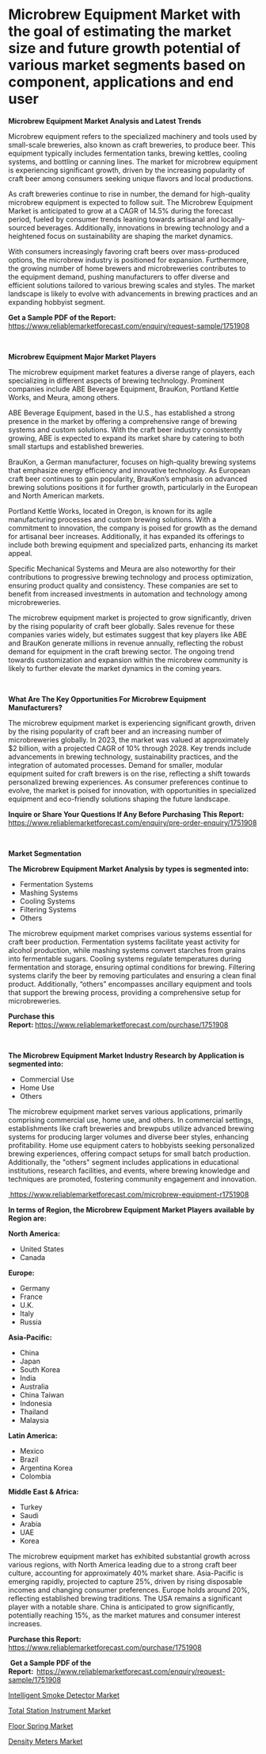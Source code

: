 <p><h1>Microbrew Equipment Market with the goal of estimating the market size and future growth potential of various market segments based on component, applications and end user</h1></p><p><strong>Microbrew Equipment Market Analysis and Latest Trends</strong></p>
<p><p>Microbrew equipment refers to the specialized machinery and tools used by small-scale breweries, also known as craft breweries, to produce beer. This equipment typically includes fermentation tanks, brewing kettles, cooling systems, and bottling or canning lines. The market for microbrew equipment is experiencing significant growth, driven by the increasing popularity of craft beer among consumers seeking unique flavors and local productions. </p><p>As craft breweries continue to rise in number, the demand for high-quality microbrew equipment is expected to follow suit. The Microbrew Equipment Market is anticipated to grow at a CAGR of 14.5% during the forecast period, fueled by consumer trends leaning towards artisanal and locally-sourced beverages. Additionally, innovations in brewing technology and a heightened focus on sustainability are shaping the market dynamics. </p><p>With consumers increasingly favoring craft beers over mass-produced options, the microbrew industry is positioned for expansion. Furthermore, the growing number of home brewers and microbreweries contributes to the equipment demand, pushing manufacturers to offer diverse and efficient solutions tailored to various brewing scales and styles. The market landscape is likely to evolve with advancements in brewing practices and an expanding hobbyist segment.</p></p>
<p><strong>Get a Sample PDF of the Report:&nbsp;</strong> <a href="https://www.reliablemarketforecast.com/enquiry/request-sample/1751908?utm_campaign=1130&utm_medium=2&utm_source=Github&utm_content=ia&utm_term=22022025&utm_id=microbrew-equipment">https://www.reliablemarketforecast.com/enquiry/request-sample/1751908</a></p>
<p>&nbsp;</p>
<p><strong>Microbrew Equipment Major Market Players</strong></p>
<p><p>The microbrew equipment market features a diverse range of players, each specializing in different aspects of brewing technology. Prominent companies include ABE Beverage Equipment, BrauKon, Portland Kettle Works, and Meura, among others.</p><p>ABE Beverage Equipment, based in the U.S., has established a strong presence in the market by offering a comprehensive range of brewing systems and custom solutions. With the craft beer industry consistently growing, ABE is expected to expand its market share by catering to both small startups and established breweries.</p><p>BrauKon, a German manufacturer, focuses on high-quality brewing systems that emphasize energy efficiency and innovative technology. As European craft beer continues to gain popularity, BrauKon’s emphasis on advanced brewing solutions positions it for further growth, particularly in the European and North American markets.</p><p>Portland Kettle Works, located in Oregon, is known for its agile manufacturing processes and custom brewing solutions. With a commitment to innovation, the company is poised for growth as the demand for artisanal beer increases. Additionally, it has expanded its offerings to include both brewing equipment and specialized parts, enhancing its market appeal.</p><p>Specific Mechanical Systems and Meura are also noteworthy for their contributions to progressive brewing technology and process optimization, ensuring product quality and consistency. These companies are set to benefit from increased investments in automation and technology among microbreweries.</p><p>The microbrew equipment market is projected to grow significantly, driven by the rising popularity of craft beer globally. Sales revenue for these companies varies widely, but estimates suggest that key players like ABE and BrauKon generate millions in revenue annually, reflecting the robust demand for equipment in the craft brewing sector. The ongoing trend towards customization and expansion within the microbrew community is likely to further elevate the market dynamics in the coming years.</p></p>
<p>&nbsp;</p>
<p><strong>What Are The Key Opportunities For Microbrew Equipment Manufacturers?</strong></p>
<p><p>The microbrew equipment market is experiencing significant growth, driven by the rising popularity of craft beer and an increasing number of microbreweries globally. In 2023, the market was valued at approximately $2 billion, with a projected CAGR of 10% through 2028. Key trends include advancements in brewing technology, sustainability practices, and the integration of automated processes. Demand for smaller, modular equipment suited for craft brewers is on the rise, reflecting a shift towards personalized brewing experiences. As consumer preferences continue to evolve, the market is poised for innovation, with opportunities in specialized equipment and eco-friendly solutions shaping the future landscape.</p></p>
<p><strong>Inquire or Share Your Questions If Any Before Purchasing This Report:</strong> <a href="https://www.reliablemarketforecast.com/enquiry/pre-order-enquiry/1751908?utm_campaign=1130&utm_medium=2&utm_source=Github&utm_content=ia&utm_term=22022025&utm_id=microbrew-equipment">https://www.reliablemarketforecast.com/enquiry/pre-order-enquiry/1751908</a></p>
<p>&nbsp;</p>
<p><strong>Market Segmentation</strong></p>
<p><strong>The Microbrew Equipment Market Analysis by types is segmented into:</strong></p>
<p><ul><li>Fermentation Systems</li><li>Mashing Systems</li><li>Cooling Systems</li><li>Filtering Systems</li><li>Others</li></ul></p>
<p><p>The microbrew equipment market comprises various systems essential for craft beer production. Fermentation systems facilitate yeast activity for alcohol production, while mashing systems convert starches from grains into fermentable sugars. Cooling systems regulate temperatures during fermentation and storage, ensuring optimal conditions for brewing. Filtering systems clarify the beer by removing particulates and ensuring a clean final product. Additionally, “others” encompasses ancillary equipment and tools that support the brewing process, providing a comprehensive setup for microbreweries.</p></p>
<p><strong>Purchase this Report:&nbsp;</strong><a href="https://www.reliablemarketforecast.com/purchase/1751908?utm_campaign=1130&utm_medium=2&utm_source=Github&utm_content=ia&utm_term=22022025&utm_id=microbrew-equipment">https://www.reliablemarketforecast.com/purchase/1751908</a></p>
<p>&nbsp;</p>
<p><strong>The Microbrew Equipment Market Industry Research by Application is segmented into:</strong></p>
<p><ul><li>Commercial Use</li><li>Home Use</li><li>Others</li></ul></p>
<p><p>The microbrew equipment market serves various applications, primarily comprising commercial use, home use, and others. In commercial settings, establishments like craft breweries and brewpubs utilize advanced brewing systems for producing larger volumes and diverse beer styles, enhancing profitability. Home use equipment caters to hobbyists seeking personalized brewing experiences, offering compact setups for small batch production. Additionally, the "others" segment includes applications in educational institutions, research facilities, and events, where brewing knowledge and techniques are promoted, fostering community engagement and innovation.</p></p>
<p><a href="https://www.reliablemarketforecast.com/microbrew-equipment-r1751908?utm_campaign=1130&utm_medium=2&utm_source=Github&utm_content=ia&utm_term=22022025&utm_id=microbrew-equipment">&nbsp;https://www.reliablemarketforecast.com/microbrew-equipment-r1751908</a></p>
<p><strong>In terms of Region, the Microbrew Equipment Market Players available by Region are:</strong></p>
<p>
    <p> <strong> North America: </strong>
        <ul>
            <li>United States</li>
            <li>Canada</li>
        </ul>
        </p> 
    <p> <strong> Europe: </strong>
        <ul>
            <li>Germany</li>
            <li>France</li>
            <li>U.K.</li>
            <li>Italy</li>
            <li>Russia</li>
        </ul>
        </p> 
    <p> <strong> Asia-Pacific: </strong>
        <ul>
            <li>China</li>
            <li>Japan</li>
            <li>South Korea</li>
            <li>India</li>
            <li>Australia</li>
            <li>China Taiwan</li>
            <li>Indonesia</li>
            <li>Thailand</li>
            <li>Malaysia</li>
        </ul>
        </p> 
    <p> <strong> Latin America: </strong>
        <ul>
            <li>Mexico</li>
            <li>Brazil</li>
            <li>Argentina Korea</li>
            <li>Colombia</li>
        </ul>
        </p> 
    <p> <strong> Middle East & Africa: </strong>
        <ul>
            <li>Turkey</li>
            <li>Saudi</li>
            <li>Arabia</li>
            <li>UAE</li>
            <li>Korea</li>
        </ul>
    </p>
    </p>
<p><p>The microbrew equipment market has exhibited substantial growth across various regions, with North America leading due to a strong craft beer culture, accounting for approximately 40% market share. Asia-Pacific is emerging rapidly, projected to capture 25%, driven by rising disposable incomes and changing consumer preferences. Europe holds around 20%, reflecting established brewing traditions. The USA remains a significant player with a notable share. China is anticipated to grow significantly, potentially reaching 15%, as the market matures and consumer interest increases.</p></p>
<p><strong>Purchase this Report: </strong><a href="https://www.reliablemarketforecast.com/purchase/1751908?utm_campaign=1130&utm_medium=2&utm_source=Github&utm_content=ia&utm_term=22022025&utm_id=microbrew-equipment">https://www.reliablemarketforecast.com/purchase/1751908</a></p>
<p>&nbsp;<strong>Get a Sample PDF of the Report:&nbsp;&nbsp;</strong><a href="https://www.reliablemarketforecast.com/enquiry/request-sample/1751908?utm_campaign=1130&utm_medium=2&utm_source=Github&utm_content=ia&utm_term=22022025&utm_id=microbrew-equipment">https://www.reliablemarketforecast.com/enquiry/request-sample/1751908</a></p>
<p><strong></strong></p>
<p><p><a href="https://github.com/lenjakam/Market-Research-Report-List-1/blob/main/intelligent-smoke-detector-market.md?utm_campaign=1130&utm_medium=2&utm_source=Github&utm_content=ia&utm_term=22022025&utm_id=microbrew-equipment">Intelligent Smoke Detector Market</a></p><p><a href="https://github.com/RickHolmes3/Market-Research-Report-List-7/blob/main/total-station-instrument-market.md?utm_campaign=1130&utm_medium=2&utm_source=Github&utm_content=ia&utm_term=22022025&utm_id=microbrew-equipment">Total Station Instrument Market</a></p><p><a href="https://github.com/quiraytaibat/Market-Research-Report-List-1/blob/main/floor-spring-market.md?utm_campaign=1130&utm_medium=2&utm_source=Github&utm_content=ia&utm_term=22022025&utm_id=microbrew-equipment">Floor Spring Market</a></p><p><a href="https://github.com/direepittr/Market-Research-Report-List-1/blob/main/density-meters-market.md?utm_campaign=1130&utm_medium=2&utm_source=Github&utm_content=ia&utm_term=22022025&utm_id=microbrew-equipment">Density Meters Market</a></p></p>